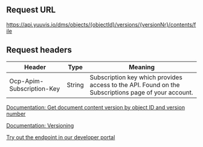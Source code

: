 ## Request URL

https://api.yuuvis.io/dms/objects/{objectId}/versions/{versionNr}/contents/file

## Request headers

| Header                    | Type   | Meaning                                                                                             |
|---------------------------|--------|-----------------------------------------------------------------------------------------------------|
| Ocp-Apim-Subscription-Key | String | Subscription key which provides access to the API. Found on the Subscriptions page of your account. |

[Documentation: Get document content version by object ID and version number](https://github.com/yuuvis/Documentation/wiki/Retrieve-documents#retrieving-documents-via-object-id)

[Documentation: Versioning](https://github.com/yuuvis/Documentation/wiki/Update-documents#versioning)

[Try out the endpoint in our developer portal](https://ateamk8s.azurewebsites.net/Apis/Endpoints/yadb-api)
